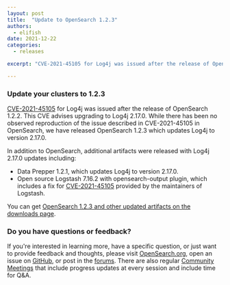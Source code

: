 ```yaml
---
layout: post
title:  "Update to OpenSearch 1.2.3"
authors:
  - elifish
date: 2021-12-22
categories:
  - releases

excerpt: "CVE-2021-45105 for Log4j was issued after the release of OpenSearch 1.2.2. This CVE advises upgrading to Log4j 2.17.0. While there has been no observed reproduction of the issue described in CVE-2021-45105 in OpenSearch, we have released OpenSearch 1.2.3 which updates Log4j to version 2.17.0."

---
```


### Update your clusters to 1.2.3

[CVE-2021-45105](https://cve.mitre.org/cgi-bin/cvename.cgi?name=CVE-2021-45105) for Log4j was issued after the release of OpenSearch 1.2.2. This CVE advises upgrading to Log4j 2.17.0. While there has been no observed reproduction of the issue described in CVE-2021-45105 in OpenSearch, we have released OpenSearch 1.2.3 which updates Log4j to version 2.17.0.

In addition to OpenSearch, additional artifacts were released with Log4j 2.17.0 updates including:
- Data Prepper 1.2.1, which updates Log4j to version 2.17.0.
- Open source Logstash 7.16.2 with opensearch-output plugin, which includes a fix for [CVE-2021-45105](https://cve.mitre.org/cgi-bin/cvename.cgi?name=CVE-2021-45105) provided by the maintainers of Logstash.

You can get [OpenSearch 1.2.3 and other updated artifacts on the downloads page](/downloads.html).

### Do you have questions or feedback?

If you're interested in learning more, have a specific question, or just want to provide feedback and thoughts, please visit [OpenSearch.org](https://opensearch.org/), open an issue on [GitHub](https://github.com/opensearch-project/OpenSearch/issues), or post in the [forums](https://discuss.opendistrocommunity.dev/). There are also regular [Community Meetings](https://opensearch.org/events/) that include progress updates at every session and include time for Q&A.
